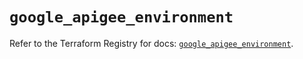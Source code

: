 # `google_apigee_environment`

Refer to the Terraform Registry for docs: [`google_apigee_environment`](https://registry.terraform.io/providers/hashicorp/google-beta/6.6.0/docs/resources/google_apigee_environment).
